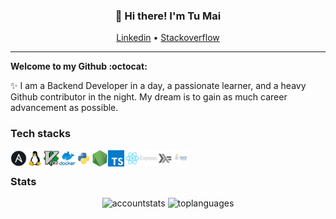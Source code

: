 <h3 align="center">👋 Hi there! I'm Tu Mai</h3>
<p align="center">
  <a href="https://www.linkedin.com/in/tu-mai-1bb32715b">Linkedin</a> •
  <a href="https://stackoverflow.com/users/9170581/anh-t%c3%ba-mai">Stackoverflow</a>
</p>

---

**Welcome to my Github :octocat:**

✨ I am a Backend Developer in a day, a passionate learner, and a heavy Github contributor in the night. My dream is to gain as much career advancement as possible.

### Tech stacks

<img align="left" alt="Ansible" width="26px" src="https://raw.githubusercontent.com/github/explore/80688e429a7d4ef2fca1e82350fe8e3517d3494d/topics/ansible/ansible.png" />
<img align="left" alt="Linux" width="26px" src="https://raw.githubusercontent.com/github/explore/80688e429a7d4ef2fca1e82350fe8e3517d3494d/topics/linux/linux.png" />
<img align="left" alt="Vim" width="26px" src="https://raw.githubusercontent.com/github/explore/80688e429a7d4ef2fca1e82350fe8e3517d3494d/topics/vim/vim.png" />
<img align="left" alt="Docker" width="26px" src="https://raw.githubusercontent.com/github/explore/80688e429a7d4ef2fca1e82350fe8e3517d3494d/topics/docker/docker.png" />
<img align="left" alt="Python" width="26px" src="https://raw.githubusercontent.com/github/explore/80688e429a7d4ef2fca1e82350fe8e3517d3494d/topics/python/python.png" />
<img align="left" alt="node.js" width="26px" src="https://raw.githubusercontent.com/github/explore/80688e429a7d4ef2fca1e82350fe8e3517d3494d/topics/nodejs/nodejs.png" />
<img align="left" alt="Typescript" width="26px" src="https://raw.githubusercontent.com/github/explore/80688e429a7d4ef2fca1e82350fe8e3517d3494d/topics/typescript/typescript.png" />
<img align="left" alt="react" width="26px" src="https://raw.githubusercontent.com/github/explore/80688e429a7d4ef2fca1e82350fe8e3517d3494d/topics/react/react.png" />
<img align="left" alt="ExpressJs" width="26px" src="https://raw.githubusercontent.com/github/explore/80688e429a7d4ef2fca1e82350fe8e3517d3494d/topics/express/express.png" />

<img align="left" alt="Haskell" width="26px" src="https://raw.githubusercontent.com/github/explore/80688e429a7d4ef2fca1e82350fe8e3517d3494d/topics/haskell/haskell.png" />
<img align="left" alt="Java" width="26px" src="https://raw.githubusercontent.com/github/explore/80688e429a7d4ef2fca1e82350fe8e3517d3494d/topics/java/java.png" />

&nbsp;
&nbsp;
&nbsp;

### Stats

<p align="center">
    <img
        src="https://github-readme-stats.vercel.app/api?username=anhtumai&show_icons=true&bg_color=0d1117&text_color=FFF&border_color=444"
        height="165"
        alt="accountstats"
    />
    <img
        src="https://github-readme-stats.vercel.app/api/top-langs/?username=anhtumai&layout=compact&bg_color=0d1117&text_color=FFF&border_color=444" height="165"
        alt="toplanguages"
    />
</p>
